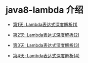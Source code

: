 # java8-lambda 介绍

- [第1天: Lambda表达式深度解析(1)](./doc/Lambda表达式深度解析(1).md)


- [第2天: Lambda表达式深度解析(2)](./doc/Lambda表达式深度解析(2).md)


- [第3天: Lambda表达式深度解析(3)](./doc/Lambda表达式深度解析(3).md)


- [第4天: Lambda表达式深度解析(4)](./doc/Lambda表达式深度解析(4).md)
